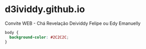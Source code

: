# d3ividdy.github.io

Convite WEB - Chá Revelação Deividdy Felipe ou Edy Emanuelly

```css
body {
  background-color: #2C2C2C;
}
```
